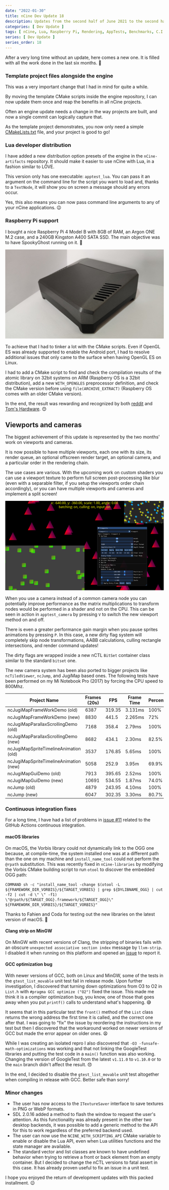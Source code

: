 ```yaml
---
date: "2022-01-30"
title: nCine Dev Update 18
description: Updates from the second half of June 2021 to the second half of January 2022
categories: [ Dev Update ]
tags: [ nCine, Lua, Raspberry Pi, Rendering, AppTests, Benchmarks, C.I., macOS ]
series: [ Dev Update ]
series_order: 18
---
```


After a very long time without an update, here comes a new one. It is filled with all the work done in the last six months. :muscle:

### Template project files alongside the engine

This was a very important change that I had in mind for quite a while.

By moving the template CMake scripts inside the engine repository, I can now update them once and reap the benefits in all nCine projects.

Often an engine update needs a change in the way projects are built, and now a single commit can logically capture that.

As the template project demonstrates, you now only need a simple [CMakeLists.txt](https://github.com/nCine/ncTemplate/blob/master/CMakeLists.txt) file, and your project is good to go!

### Lua developer distribution

I have added a new distribution option presets of the engine in the `nCine-artifacts` repository.
It should make it easier to use nCine with Lua, in a fashion similar to LÖVE.

This version only has one executable: `apptest_lua`. You can pass it an argument on the command line for the script you want to load and, thanks to a `TextNode`, it will show you on screen a message should any errors occur.

Yes, this also means you can now pass command line arguments to any of your nCine applications. :wink:

### Raspberry Pi support

I bought a nice Raspberry Pi 4 Model B with 8GB of RAM, an Argon ONE M.2 case, and a 240GB Kingston A400 SATA SSD.
The main objective was to have SpookyGhost running on it. :ghost:

![Raspberry Pi 4B](/images/RaspberryPi4B.jpg "Raspberry Pi 4B")

To achieve that I had to tinker a lot with the CMake scripts. Even if OpenGL ES was already supported to enable the Android port, I had to resolve additional issues that only came to the surface when having OpenGL ES on Linux.

I had to add a CMake script to find and check the compilation results of the atomic library on 32bit systems on ARM (Raspberry OS is a 32bit distribution), add a new `WITH_OPENGLES` preprocessor definition, and check the CMake version before using `file(ARCHIVE_EXTRACT)` (Raspberry OS comes with an older CMake version).

In the end, the result was rewarding and recognized by both [reddit](https://www.reddit.com/r/raspberry_pi/comments/qkhdus/spookyghost_my_opensource_procedural_animation/) and [Tom's Hardware](https://www.tomshardware.com/uk/news/spookyghost-comes-to-raspberry-pi). :blush:

## Viewports and cameras

The biggest achievement of this update is represented by the two months' work on viewports and cameras.

It is now possible to have multiple viewports, each one with its size, its render queue, an optional offscreen render target, an optional camera, and a particular order in the rendering chain.

The use cases are various. With the upcoming work on custom shaders you can use a viewport texture to perform full screen post-processing like blur (even with a separable filter, if you setup the viewports order chain accordingly), or you can have multiple viewports and cameras and implement a split screen!

![apptest_viewports](/images/apptest_viewports.png "apptest_viewports")

When you use a camera instead of a common camera node you can potentially improve performance as the matrix multiplications to transform nodes would be performed in a shader and not on the CPU. This can be seen in action in `apptest_camera` by pressing `V` to switch the new viewport method on and off.

There is even a greater performance gain margin when you pause sprites animations by pressing `P`. In this case, a new dirty flag system will completely skip node transformations, AABB calculations, culling rectangle intersections, and render command updates!

The dirty flags are wrapped inside a new nCTL `BitSet` container class similar to the standard `bitset` one.

The new camera system has been also ported to bigger projects like `ncTiledViewer`, `ncJump`, and JugiMap based ones.
The following tests have been performed on my Mi Notebook Pro (2017) by forcing the CPU speed to 800Mhz.

| Project Name                           | Frames (20s) | FPS    | Frame Time | Percentage |
| -------------------------------------- | ------------ | ------ | ---------- | ---------- |
| ncJugiMapFrameWorkDemo (old)           | 6387         | 319.35 | 3.131ms    | 100%       |
| ncJugiMapFrameWorkDemo (new)           | 8830         | 441.5  | 2.265ms    | 72%        |
| ncJugiMapParallaxScrollingDemo (old)   | 7168         | 358.4  | 2.79ms     | 100%       |
| ncJugiMapParallaxScrollingDemo (new)   | 8682         | 434.1  | 2.30ms     | 82.5%      |
| ncJugiMapSpriteTimelineAnimation (old) | 3537         | 176.85 | 5.65ms     | 100%       |
| ncJugiMapSpriteTimelineAnimation (new) | 5058         | 252.9  | 3.95m      | 69.9%      |
| ncJugiMapGuiDemo (old)                 | 7913         | 395.65 | 2.52ms     | 100%       |
| ncJugiMapGuiDemo (new)                 | 10691        | 534.55 | 1.87ms     | 74.0%      |
| ncJump (old)                           | 4879         | 243.95 | 4.10ms     | 100%       |
| ncJump (new)                           | 6047         | 302.35 | 3.30ms     | 80.7%      |

### Continuous integration fixes

For a long time, I have had a list of problems in [issue #11](https://github.com/nCine/nCine/issues/11) related to the GitHub Actions continuous integration.

#### macOS libraries

On macOS, the Vorbis library could not dynamically link to the OGG one because, at compile-time, the system installed one was at a different path than the one on my machine and `install_name_tool` could not perform the `@rpath` substitution.
This was recently fixed in `nCine-libraries` by modifying the Vorbis CMake building script to run `otool` to discover the embedded OGG path:

    COMMAND sh -c "install_name_tool -change $(otool -L ${FRAMEWORK_DIR_VORBIS}/${TARGET_VORBIS} | grep ${DYLIBNAME_OGG} | cut -f2 | cut -d \" \" -f1) \"@rpath/${TARGET_OGG}.framework/${TARGET_OGG}\" ${FRAMEWORK_DIR_VORBIS}/${TARGET_VORBIS}"

Thanks to Fahien and Coda for testing out the new libraries on the latest version of macOS. :pray:

#### Clang strip on MinGW

On MinGW with recent versions of Clang, the stripping of binaries fails with an obscure `unexpected associative section index` message by `llvm-strip`. I disabled it when running on this platform and opened an [issue](https://github.com/llvm/llvm-project/issues/53433) to report it.

#### GCC optimization bug

With newer versions of GCC, both on Linux and MinGW, some of the tests in the `gtest_list_movable` unit test fail in release mode. Upon further investigation, I discovered that turning down optimizations from O3 to O2 in `List.h` with `#pragma GCC optimize ("O2")` fixed the issue.
This made me think it is a compiler optimization bug, you know, one of those that goes away when you put `printf()` calls to understand what's happening. :sweat_smile:

It seems that in this particular test the `front()` method of the `List` class returns the wrong address the first time it is called, and the correct one after that. I was going to "fix" the issue by reordering the instructions in my test but then I discovered that the workaround worked on newer versions of GCC but made the error appear on older ones. :weary:

While I was creating an isolated repro I also discovered that `-O3 -funsafe-math-optimizations` was working and that not linking the GoogleTest libraries and putting the test code in a `main()` function was also working. Changing the version of GoogleTest from the latest `v1.11.0` to `v1.10.0` or to the `main` branch didn't affect the result. :disappointed:

In the end, I decided to disable the `gtest_list_movable` unit test altogether when compiling in release with GCC. Better safe than sorry!

### Minor changes

- The user has now access to the `ITextureSaver` interface to save textures in PNG or WebP formats.
- SDL 2.0.16 added a method to flash the window to request the user's attention. As this functionality was already present in the other two desktop backends, it was possible to add a generic method to the API for this to work regardless of the preferred backend used.
- The user can now use the `NCINE_WITH_SCRIPTING_API` CMake variable to enable or disable the Lua API, even when Lua utilities functions and the state manager are available.
- The standard vector and list classes are known to have undefined behavior when trying to retrieve a front or back element from an empty container. But I decided to change the nCTL versions to fatal assert in this case. It has already proven useful to fix an issue in a unit test.

I hope you enjoyed the return of development updates with this packed installment. :wink:
